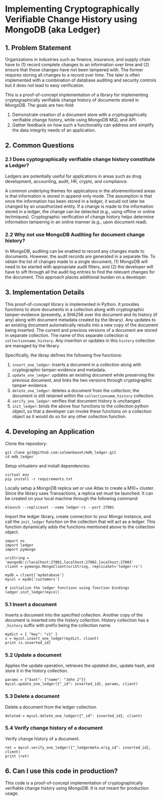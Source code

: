 # Implementing Cryptographically Verifiable Change History using MongoDB (aka Ledger)

## 1. Problem Statement

Organizations in industries such as finance, insurance, and supply chain have to (1) record complete changes to an information over time and (2) ensure that these changes have not been tampered with. The former requires storing all changes to a record over time. The later is often implemented with a combination of database auditing and security controls but it does not lead to easy verification. 


This is a proof-of-concept implementation of a library for implementing cryptographically verifiable change history of documents stored in MongoDB. The goals are two-fold:

1) Demonstrate creation of a document store with a cryptographically verifiable change history, while using MongoDB MQL and API.
2) Gather feedback on how such a functionality can address and simplify the data integrity needs of an application.


## 2. Common Questions

### 2.1 Does cyptographically verifiable change history constitute a Ledger?
Ledgers are potentially useful for applications in areas such as drug development, accounting, audit, HR, crypto, and compliance. 

A common underlying themes for applications in the aforementioned areas is that information is stored in append-only mode. The assumption is that once the information has been stored in a ledger, it would not later be changed by an unauthorized entity. If a change is made to the information stored in a ledger, the change can be detected (e.g., using offline or online techniques). Cryptographic verification of change history helps determine information tampering in an online manner (e.g., upon document read).


### 2.2 Why not use MongoDB Auditing for document change history?

In MongoDB, auditing can be enabled to record any changes made to documents. However, the audit records are generated in a separate file. To obtain the list of changes made to a single document, (1) MongoDB will need to be started with appropriate audit filters, and (2) the developer will have to sift through all the audit log entries to find the relevant changes for the document. This approach places additional burden on a developer.


## 3. Implementation Details

This proof-of-concept library is implemented in Python. It provides functions to store 
documents in a collection along with cryptographic tamper-evidence (presently, a SHA256 
over the document and its history (if any) along with document metadata created 
by the library). Any updates to an existing document automatically results into a new copy of 
the document being inserted. The current and previous versions of a document are 
stored in separate collection. The name of this separate collection is 
`collectionname_history`. Any insertion or updates in this `history` collection
are managed by the library.


Specifically, the libray defines the following five functions:

1) `insert_one_ledger`: inserts a document in a collection along with cryptographic tamper-evidence and metadata.
2) `update_one_ledger`: updates an existing document while preserving the previous document, and links the two versions through cryptographic tamper-evidence.
3) `delete_one_ledger`: deletes a document from the collection; the document is still retained within the `collectionname_history` collection.
4) `verify_one_ledger`: verifies that document history is unchanged.
5) `init_ledger`: binds the above four functions to the collection python object, so that a developer can invoke these functions on a collection object as it would do so for any other collection function.


## 4. Developing an Application

Clone the repository:
```
git clone git@github.com:salmanbaset/mdb_ledger.git
cd mdb_ledger
```

Setup virtualenv and install dependencies:
```
virtual env
pip install -r requirements.txt
```

Locally setup a MongoDB replica set or use Atlas to create a M10+ cluster. Since the library
uses Transactions, a replica set must be launched. It can be created on your local machine 
through the following command:
```
mlaunch --replicaset --name ledger-rs --port 27001
```

Import the ledger library, create connection to your Mongo instance, and call the `init_ledger` function on the collection that will act as a ledger. This function dynamically adds the functions mentioned above to the collection object.

```
import os
import ledger
import pymongo

uriString = 'mongodb://localhost:27001,localhost:27002,localhost:27003'
client = pymongo.MongoClient(uriString, replicaSet='ledger-rs')

mydb = client['mydatabase']
mycol = mydb['customers']

# initialize the ledger functions using function bindings
ledger.init_ledger(mycol)
```

### 5.1 Insert a document
Inserts a document into the specified collection. Another copy of the document is inserted into the history collection. History collection has a `_history` suffix with prefix being the collection name.

```
mydict = { "key": "v1" }
x = mycol.insert_one_ledger(mydict, client)
print (x.inserted_id)
```

### 5.2 Update a document
Applies the update operation, retrieves the updated doc, update hash,
and store it in the history collection.
```
params = {"$set": {"name": "John 2"}}
mycol.update_one_ledger({"_id": inserted_id}, params, client)
```

### 5.3 Delete a document
Delete a document from the ledger collection.
```
deleted = mycol.delete_one_ledger({"_id": inserted_id}, client)
```

### 5.4 Verify change history of a document
Verify change history of a document.
```
ret = mycol.verify_one_ledger({"_ledgermeta.orig_id": inserted_id}, client)
print (ret)
```

## 6. Can I use this code in production?

This code is a proof-of-concept implementation of cryptographically verifiable
change history using MongoDB. It is not meant for production usage.
